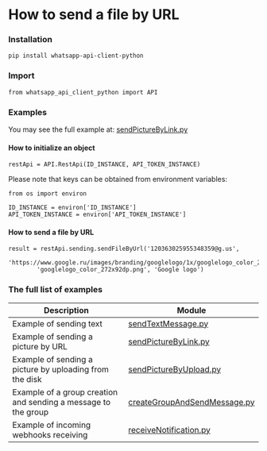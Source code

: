 # How to send a file by URL
### Installation
```
pip install whatsapp-api-client-python
```
### Import 
```
from whatsapp_api_client_python import API
```
### Examples
You may see the full example at: [sendPictureByLink.py](https://github.com/green-api/whatsapp-api-client-python/blob/master/examples/sendPictureByLink.py)

#### How to initialize an object

```
restApi = API.RestApi(ID_INSTANCE, API_TOKEN_INSTANCE)
```
Please note that keys can be obtained from environment variables:
```
from os import environ

ID_INSTANCE = environ['ID_INSTANCE']
API_TOKEN_INSTANCE = environ['API_TOKEN_INSTANCE']
```
#### How to send a file by URL

```
result = restApi.sending.sendFileByUrl('120363025955348359@g.us', 
        'https://www.google.ru/images/branding/googlelogo/1x/googlelogo_color_272x92dp.png', 
        'googlelogo_color_272x92dp.png', 'Google logo')
```

### The full list of examples

Description |  Module
----- | ----- 
Example of sending text | [sendTextMessage.py](https://github.com/green-api/whatsapp-api-client-python/blob/master/examples/sendTextMessage.py)
Example of sending a picture by URL | [sendPictureByLink.py](https://github.com/green-api/whatsapp-api-client-python/blob/master/examples/sendPictureByLink.py)
Example of sending a picture by uploading from the disk | [sendPictureByUpload.py](https://github.com/green-api/whatsapp-api-client-python/blob/master/examples/sendPictureByUpload.py)
Example of a group creation and sending a message to the group | [createGroupAndSendMessage.py](https://github.com/green-api/whatsapp-api-client-python/blob/master/examples/createGroupAndSendMessage.py)
Example of incoming webhooks receiving | [receiveNotification.py](https://github.com/green-api/whatsapp-api-client-python/blob/master/examples/receiveNotification.py)
